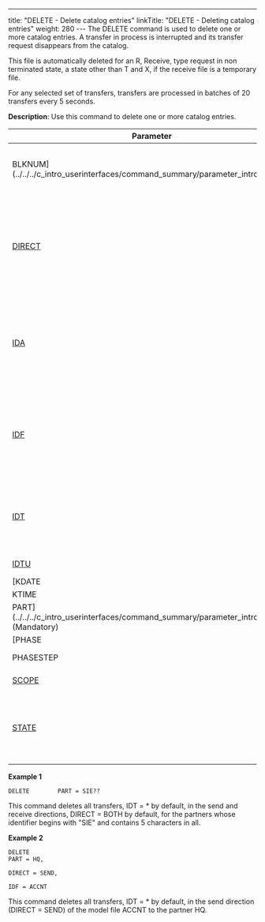 ---
title: "DELETE - Delete  catalog entries"
linkTitle: "DELETE - Deleting catalog entries"
weight: 280
--- The DELETE command is used to <span id="delete_command"></span>delete one
or more catalog entries. A transfer in process is interrupted and its
transfer request disappears from the catalog.

This file is automatically deleted for an R, Receive, type request in
non terminated state, a state other than T and X, if the receive file
is a temporary file.

For any selected set of transfers, transfers are processed in batches
of 20 transfers every 5 seconds.

**Description**: Use this command to delete one or more catalog entries.

| Parameter  | Description  |
| --- | --- |
| BLKNUM](../../../c_intro_userinterfaces/command_summary/parameter_intro/blknum)  | Block number. If the values '*' or ' ' are used then all transfers are selected regardless of the block that they belong to. |
| [DIRECT](../../../c_intro_userinterfaces/command_summary/parameter_intro/direct)  | Transfer direction for the requests in question.<br/> The possible values are:<br/> • BOTH: (default) takes both send transfers and receive transfers into account<br/> • RECV: limits the action to receive transfers<br/> • SEND: limits the action to send transfers |
| [IDA](../../../c_intro_userinterfaces/command_summary/parameter_intro/ida)  | Local identifier of the transfer assigned by the user or user application. The maximum length is 64 characters.<br/> Several catalog entries may be associated with a given IDA. There is no default value. |
| [IDF](../../../c_intro_userinterfaces/command_summary/parameter_intro/idf)  | Model file identifier.<br/> Several catalog entries may be associated with a given IDF. There is no default value.<br/> If a set of transfers is selected, transfers are processed in batches of 20 every 5 seconds. |
| [IDT](../../../c_intro_userinterfaces/command_summary/parameter_intro/idu)  | Transfer identifier.<br/> This identifies a transfer for a given partner and direction. The value ‘*’ means that no selection is required using the IDT parameter (default value). |
| [IDTU](../../../c_intro_userinterfaces/command_summary/parameter_intro/idtu)  | Transfer local counter identifier. |
| [KDATE  | Command deposit date  |
| KTIME  | Command deposit time  |
| PART](../../../c_intro_userinterfaces/command_summary/parameter_intro/part)<br/> (Mandatory) | Partner identifier. |
| [PHASE  | Phase of a catalog entry  |
| PHASESTEP  | Phase step of a catalog entry  |
| [SCOPE](../../../c_intro_userinterfaces/command_summary/parameter_intro/scope)  | Scope &lt;PARENT&gt; ('PARENT','ALL','CHILDREN')  |
| [STATE](../../../c_intro_userinterfaces/command_summary/parameter_intro/state)  | Transfer state.<br/> The default value * means no selection is required to be made on the transfer state. (refer to the Transfer- related successive phases and actions). |

****Example 1****

```
DELETE        PART = SIE??
```

This command deletes all transfers, IDT = \* by default, in the send
and receive directions, DIRECT = BOTH by default, for the partners whose
identifier begins with "SIE" and contains 5 characters in all.

****Example 2****

```
DELETE
PART = HQ,

DIRECT = SEND,

IDF = ACCNT
```

This command deletes all transfers, IDT = \* by default, in the send
direction (DIRECT = SEND) of the model file ACCNT to the partner HQ.
